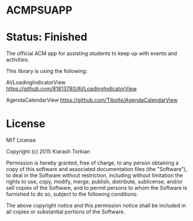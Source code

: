 # ACMPSUAPP

# Status: Finished


The official ACM app for assisting students to keep up with events and activities.

This library is using the following:

AVLoadingIndicatorView https://github.com/81813780/AVLoadingIndicatorView

AgendaCalendarView https://github.com/Tibolte/AgendaCalendarView

# License 

MIT License

Copyright (c) 2015 Kiarash Torkian

Permission is hereby granted, free of charge, to any person obtaining a copy
of this software and associated documentation files (the "Software"), to deal
in the Software without restriction, including without limitation the rights
to use, copy, modify, merge, publish, distribute, sublicense, and/or sell
copies of the Software, and to permit persons to whom the Software is
furnished to do so, subject to the following conditions:



The above copyright notice and this permission notice shall be included in
all copies or substantial portions of the Software.
